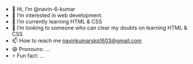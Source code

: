 - 👋 Hi, I’m @navin-6-kumar
- 👀 I’m interested in web development.
- 🌱 I’m currently learning HTML & CSS
- 💞️ I’m looking to someone who can clear my doubts on learning HTML & CSS
- 📫 How to reach me  navinkumarskp1603@gmail.com
- 😄 Pronouns: ...
- ⚡ Fun fact: ...

<!---
navin-6-kumar/navin-6-kumar is a ✨ special ✨ repository because its `README.md` (this file) appears on your GitHub profile.
You can click the Preview link to take a look at your changes.
--->
